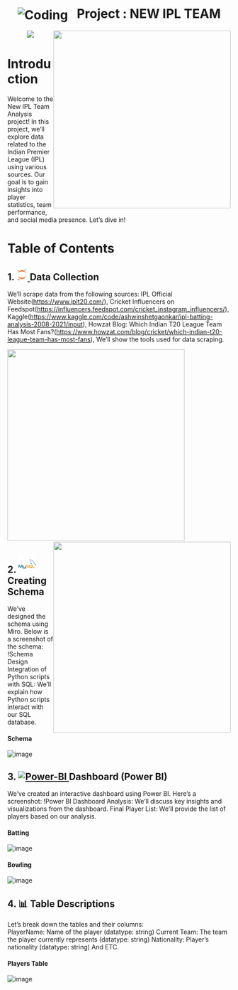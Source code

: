<h1 align="center"><b><img align="center" alt="Coding" width="65" src="https://github.com/BIB-HACKER/Cricket-Fever---Born-of-New-IPL-Team/blob/main/Logo.png">&nbsp;&nbsp;&nbsp;Project :  NEW IPL TEAM  </b></h1>     

<p align="center">
  <img src="https://github.com/BIB-HACKER/Cricket-Fever---Born-of-New-IPL-Team/blob/main/InShot_20240511_171603299.jpg" width="400" />
  <img src="https://github.com/BIB-HACKER/Cricket-Fever---Born-of-New-IPL-Team/blob/main/preview-01.jpeg.jpg" width="400" height="400" style="float:right"/>
</p>


# Introduction
Welcome to the New IPL Team Analysis project! In this project, we’ll explore data related to the Indian Premier League (IPL) using various sources. Our goal is to gain insights into player statistics, team performance, and social media presence. Let’s dive in!

# Table of Contents
## 1.  <a href="https://jupyter.org/" target="_blank" rel="noreferrer"> <img src="https://github.com/devicons/devicon/blob/master/icons/jupyter/jupyter-original.svg" alt="jupyter" width="25" height="25"/> </a>	Data Collection
We’ll scrape data from the following sources:
IPL Official Website(https://www.iplt20.com/),
Cricket Influencers on Feedspot(https://influencers.feedspot.com/cricket_instagram_influencers/),
Kaggle(https://www.kaggle.com/code/ashwinshetgaonkar/ipl-batting-analysis-2008-2021/input),
Howzat Blog: Which Indian T20 League Team Has Most Fans?(https://www.howzat.com/blog/cricket/which-indian-t20-league-team-has-most-fans),
We’ll show the tools used for data scraping.
<p float="left">
  <img src="https://github.com/BIB-HACKER/Cricket-Fever---Born-of-New-IPL-Team/blob/main/Screenshot%202024-05-13%20105753.png" width="400" height="430"/>
  <img src="https://github.com/BIB-HACKER/Cricket-Fever---Born-of-New-IPL-Team/blob/main/Screenshot%202024-05-13%20105914.png" width="400" height="430" style="float:right"/>
</p>

## 2.	<a href="https://www.mysql.com/" target="_blank" rel="noreferrer"> <img src="https://raw.githubusercontent.com/devicons/devicon/master/icons/mysql/mysql-original-wordmark.svg" alt="mysql" width="40" height="40"/> </a> Creating Schema
We’ve designed the schema using Miro. Below is a screenshot of the schema: !Schema Design
Integration of Python scripts with SQL:
We’ll explain how Python scripts interact with our SQL database.

#### Schema
![image](https://github.com/BIB-HACKER/Cricket-Fever---Born-of-New-IPL-Team/blob/main/Screenshot%20(24).png)


## 3.	<a href="https://powerbi.microsoft.com/en-us/desktop/" target="_blank" rel="noreferrer"> <img src="https://github.com/microsoft/PowerBI-Icons/blob/main/PNG/Power-BI.png" alt="Power-BI" width="25" height="35"/> </a> Dashboard (Power BI)
We’ve created an interactive dashboard using Power BI. Here’s a screenshot: !Power BI Dashboard
Analysis:
We’ll discuss key insights and visualizations from the dashboard.
Final Player List:
We’ll provide the list of players based on our analysis.
#### Batting

![image](https://github.com/BIB-HACKER/Cricket-Fever---Born-of-New-IPL-Team/blob/main/Screenshot%202024-05-12%20202506.png)
#### Bowling
![image](https://github.com/BIB-HACKER/Cricket-Fever---Born-of-New-IPL-Team/blob/main/Screenshot%202024-05-12%20202534.png)

## 4. 📊	Table Descriptions
Let’s break down the tables and their columns:<br>
PlayerName: Name of the player (datatype: string)
Current Team: The team the player currently represents (datatype: string)
Nationality: Player’s nationality (datatype: string)
And ETC.

#### Players Table
![image](https://github.com/BIB-HACKER/Cricket-Fever---Born-of-New-IPL-Team/blob/main/Screenshot%202024-05-13%20190400.png)


